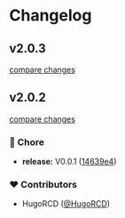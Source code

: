 # Changelog


## v2.0.3

[compare changes](https://github.com/HugoRCD/eslint-config/compare/v2.0.2...v2.0.3)

## v2.0.2

[compare changes](https://github.com/HugoRCD/eslint-config/compare/v2.0.0...v2.0.2)

### 🏡 Chore

- **release:** V0.0.1 ([14639e4](https://github.com/HugoRCD/eslint-config/commit/14639e4))

### ❤️ Contributors

- HugoRCD ([@HugoRCD](http://github.com/HugoRCD))

